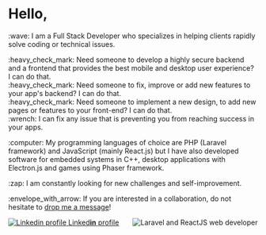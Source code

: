 # Hello,
<div>
    <p>
        :wave: I am a Full Stack Developer who specializes in helping clients rapidly solve coding or technical issues.
    </p>
    <p>
        :heavy_check_mark: Need someone to develop a highly secure backend and a frontend that provides the best mobile and desktop user experience? I can do that.<br />
        :heavy_check_mark: Need someone to fix, improve or add new features to your app's backend? I can do that.<br />
        :heavy_check_mark: Need someone to implement a new design, to add new pages or features to your front-end? I can do that.<br />
        :wrench: I can fix any issue that is preventing you from reaching success​ in your apps.
    </p>
    <p>:computer: My programming languages of choice are PHP (Laravel framework) and JavaScript (mainly React.js) but I have also developed software for embedded systems in C++, desktop applications with Electron.js and games using Phaser framework.</p>
    <p>:zap: I am constantly looking for new challenges and self-improvement.</p>
    <p>	:envelope_with_arrow: If you are interested in a collaboration, do not hesitate to <a href="mailto:artizanatweb@gmail.com" target="_blank">drop me a message</a>!</p>
    <img align="right" src="https://www.artizanatweb.ro/assets/github/laravel_and_react_dev.png" alt="Laravel and ReactJS web developer" />
</div>
<div>
    <a href="https://www.linkedin.com/in/daniel-cana-3b313a43/" target="_blank">
        <img src="https://www.artizanatweb.ro/assets/github/linkedin16px.png" alt="Linkedin profile">
    </a>
    <a href="https://www.linkedin.com/in/daniel-cana-3b313a43/" target="_blank" alt="Linkedin profile">Linked<b>in</b> profile</a>
</div>